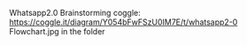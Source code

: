 Whatsapp2.0
Brainstorming coggle: https://coggle.it/diagram/Y054bFwFSzU0IM7E/t/whatsapp2-0
Flowchart.jpg in the folder